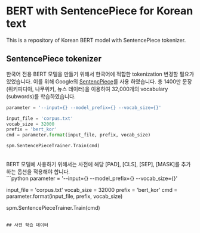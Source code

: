 # BERT with SentencePiece for Korean text
This is a repository of Korean BERT model with SentencePiece tokenizer.

## SentencePiece tokenizer
 한국어 전용 BERT 모델을 만들기 위해서 한국어에 적합한 tokenization 변경할 필요가 있었습니다. 이를 위해 Google의 [SentencPiece](https://github.com/google/sentencepiece)를 사용 하였습니다. 총 1400만 문장(위키피디아, 나무위키, 뉴스 데이터)을 이용하여 32,000개의 vocabulary (subwords)를 학습하였습니다.

```python
parameter = '--input={} --model_prefix={} --vocab_size={}'

input_file = 'corpus.txt'
vocab_size = 32000
prefix = 'bert_kor'
cmd = parameter.format(input_file, prefix, vocab_size)

spm.SentencePieceTrainer.Train(cmd)
```   
<br>
BERT 모델에 사용하기 위해서는 사전에 해당 [PAD], [CLS], [SEP], [MASK]를 추가하는 옵션을 적용해야 합니다.
<br>
```python
parameter = '--input={} --model_prefix={} --vocab_size={}'

input_file = 'corpus.txt'
vocab_size = 32000
prefix = 'bert_kor'
cmd = parameter.format(input_file, prefix, vocab_size)

spm.SentencePieceTrainer.Train(cmd)
```   

## 사전 학습 데이터 
